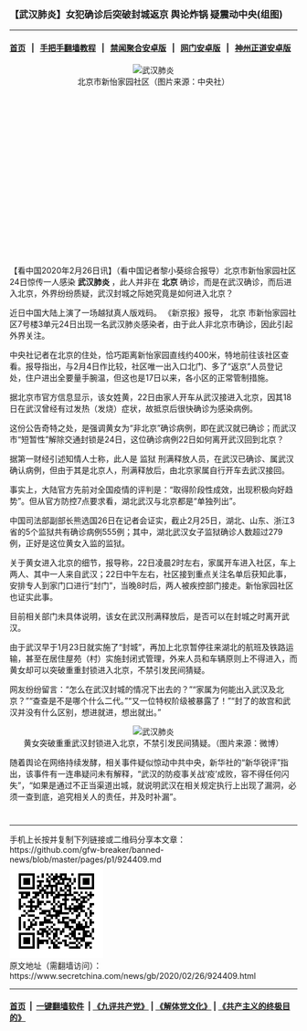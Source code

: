 ### 【武汉肺炎】女犯确诊后突破封城返京 舆论炸锅 疑震动中央(组图)
------------------------

#### [首页](https://github.com/gfw-breaker/banned-news/blob/master/README.md) &nbsp;&nbsp;|&nbsp;&nbsp; [手把手翻墙教程](https://github.com/gfw-breaker/guides/wiki) &nbsp;&nbsp;|&nbsp;&nbsp; [禁闻聚合安卓版](https://github.com/gfw-breaker/bn-android) &nbsp;&nbsp;|&nbsp;&nbsp; [网门安卓版](https://github.com/oGate2/oGate) &nbsp;&nbsp;|&nbsp;&nbsp; [神州正道安卓版](https://github.com/SzzdOgate/update) 



<div class="article_right" style="fone-color:#000">
 <p style="text-align: center;">
  <img alt="武汉肺炎" src="//img3.secretchina.com/pic/2020/2-26/p2636041a391325607-ss.jpg" style="height:337px; width:600px"/>
  <br>
   北京市新怡家园社区（图片来源：中央社）
   <span id="hideid" name="hideid" style="color:red;display:none;">
    <span href="https://www.secretchina.com">
    </span>
   </span>
  </br>
 </p>
 <div id="txt-mid1-t21-2017">
  <ins class="adsbygoogle" data-ad-client="ca-pub-1276641434651360" data-ad-slot="2451032099" style="display:inline-block;width:336px;height:280px">
  </ins>
  <div id="SC-22xxx">
  </div>
 </div>
 <p>
  【看中国2020年2月26日讯】（看中国记者黎小葵综合报导）北京市新怡家园社区24日惊传一人感染
  <strong>
   <span href="https://www.secretchina.com/news/gb/tag/武汉肺炎" target="_blank">
    武汉肺炎
   </span>
  </strong>
  ，此人并非在
  <strong>
   北京
  </strong>
  确诊，而是在武汉确诊，而后进入北京，外界纷纷质疑，武汉封城之际她究竟是如何进入北京？
  <span id="hideid" name="hideid" style="color:red;display:none;">
   <span href="https://www.secretchina.com">
   </span>
  </span>
 </p>
 <p>
  近日中国大陆上演了一场越狱真人版戏码。 《新京报》报导，
  <span href="https://www.secretchina.com/news/gb/tag/北京" target="_blank">
   北京
  </span>
  市新怡家园社区7号楼3单元24日出现一名武汉肺炎感染者，由于此人非北京市确诊，因此引起外界关注。
 </p>
 <p>
  中央社记者在北京的住处，恰巧距离新怡家园直线约400米，特地前往该社区查看。报导指出，与2月4日作比较，社区唯一出入口北门、多了“返京”人员登记处，住户进出全要量手腕温，但这也是17日以来，各小区的正常管制措施。
 </p>
 <p>
  据北京市官方信息显示，该女姓黄，22日由家人开车从武汉接进入北京，因其18日在武汉曾经有过发热（发烧）症状，故抵京后很快确诊为感染病例。
 </p>
 <p>
  这份公告奇特之处，是强调黄女为“非北京”确诊病例，即在武汉就已确诊；而武汉市“短暂性”解除交通封锁是24日，这位确诊病例22日如何离开武汉回到北京？
 </p>
 <p>
  据第一财经引述知情人士称，此人是
  <span href="https://www.secretchina.com/news/gb/tag/监狱" target="_blank">
   监狱
  </span>
  刑满释放人员，在武汉已确诊、属武汉确认病例，但由于其是北京人，刑满释放后，由北京家属自行开车去武汉接回。
 </p>
 <p>
  事实上，大陆官方先前对全国疫情的评判是：“取得阶段性成效，出现积极向好趋势”。但从官方防控7点要求看，湖北武汉与北京都是“单独列出”。
 </p>
 <p>
  中国司法部副部长熊选国26日在记者会证实，截止2月25日，湖北、山东、浙江3省的5个监狱共有确诊病例555例；其中，湖北武汉女子监狱确诊人数超过279例，正好是这位黄女入监的监狱。
 </p>
 <p>
  关于黄女进入北京的细节，报导称，22日凌晨2时左右，家属开车进入社区，车上两人、其中一人来自武汉；22日中午左右，社区接到重点关注名单后获知此事，安排专人到家门口进行“封门”，当晚8时后，两人被疾控部门接走。新怡家园社区也证实此事。
 </p>
 <p>
  目前相关部门未具体说明，该女在武汉刑满释放后，是否可以在封城之时离开武汉。
 </p>
 <p>
  由于武汉早于1月23日就实施了“封城”，再加上北京暂停往来湖北的航班及铁路运输，甚至在居住屋苑（村）实施封闭式管理，外来人员和车辆原则上不得进入，而黄女却可以突破重重封锁进入北京，不禁引发民间猜疑。
 </p>
 <p>
  网友纷纷留言：“怎么在武汉封城的情况下出去的？”“家属为何能出入武汉及北京？”“查查是不是哪个什么二代。”“又一位特权阶级被暴露了！”“封了的故宫和武汉并没有什么区别，想进就进，想出就出。”
 </p>
 <p style="text-align: center;">
  <img alt="武汉肺炎" src="//img3.secretchina.com/pic/2020/2-26/p2636071a869666518-ss.jpg" style="height:843px; width:600px"/>
  <br>
   黄女突破重重武汉封锁进入北京，不禁引发民间猜疑。（图片来源：微博）
  </br>
 </p>
 <p>
  随着舆论在网络持续发酵，相关事件疑似惊动中共中央，新华社的“新华锐评”指出，该事件有一连串疑问未有解释，“武汉的防疫事关战‘疫’成败，容不得任何闪失”，“如果是通过不正当渠道出城，就说明武汉在相关规定执行上出现了漏洞，必须一查到底，追究相关人的责任，并及时补漏”。
  <center>
   <div>
    <div id="txt-mid2-t22-2017" style="display: block;  max-height: 351px;  overflow: hidden;">
     <div id="SC-21xxx">
     </div>
     <ins class="adsbygoogle" data-ad-client="ca-pub-1276641434651360" data-ad-format="auto" data-ad-slot="4301710469" data-full-width-responsive="true" style="display:block">
     </ins>
    </div>
   </div>
  </center>
  <div style="padding-top:12px;">
  </div>
 </p>
</div>

<hr/>
手机上长按并复制下列链接或二维码分享本文章：<br/>
https://github.com/gfw-breaker/banned-news/blob/master/pages/p1/924409.md <br/>
<a href='https://github.com/gfw-breaker/banned-news/blob/master/pages/p1/924409.md'><img src='https://github.com/gfw-breaker/banned-news/blob/master/pages/p1/924409.md.png'/></a> <br/>
原文地址（需翻墙访问）：https://www.secretchina.com/news/gb/2020/02/26/924409.html


------------------------
#### [首页](https://github.com/gfw-breaker/banned-news/blob/master/README.md) &nbsp;|&nbsp; [一键翻墙软件](https://github.com/gfw-breaker/nogfw/blob/master/README.md) &nbsp;| [《九评共产党》](https://github.com/gfw-breaker/9ping.md/blob/master/README.md#九评之一评共产党是什么) | [《解体党文化》](https://github.com/gfw-breaker/jtdwh.md/blob/master/README.md) | [《共产主义的终极目的》](https://github.com/gfw-breaker/gczydzjmd.md/blob/master/README.md)


<img src='http://gfw-breaker.win/banned-news/pages/p1/924409.md' width='0px' height='0px'/>